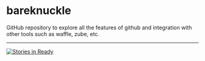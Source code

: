 # bareknuckle
GitHub repository to explore all the features of github and integration with other tools such as waffle, zube, etc.




---

[![Stories in Ready](https://badge.waffle.io/harishkamathuk/bareknuckle.svg?label=ready&title=Ready)](http://waffle.io/harishkamathuk/bareknuckle)
